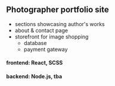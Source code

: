 ## Photographer portfolio site

- sections showcasing author's works
- about & contact page 
- storefront for image shopping 
  * database
  * payment gateway
  
#### frontend: React, SCSS

#### backend: Node.js, tba

